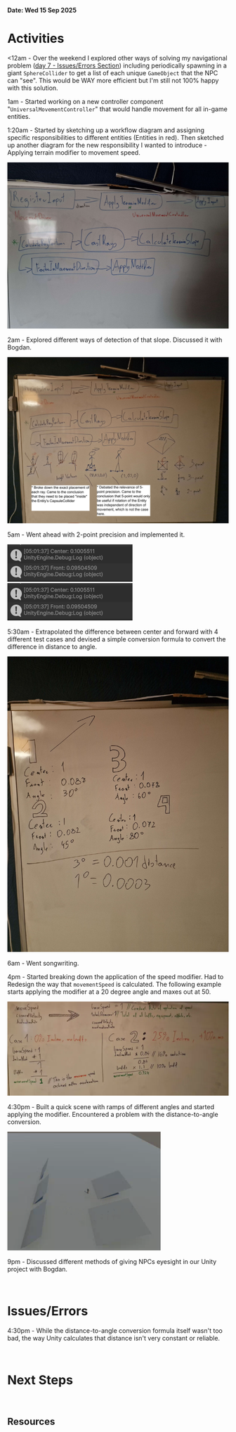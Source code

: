 **Date: Wed 15 Sep 2025**<br>

# Activities

<12am - Over the weekend I explored other ways of solving my navigational problem ([day 7 - Issues/Errors Section](day7_Fri12Sep2025.md)) including  periodically spawning in a giant `SphereCollider` to get a list of each unique `GameObject` that the NPC can "see". This would be WAY more efficient but I'm still not 100% happy with this solution.

1am - Started working on a new controller component "`UniversalMovementController`" that would handle movement for all in-game entities.

1:20am - Started by sketching up a workflow diagram and assigning specific responsibilities to different entities (Entities in red). Then sketched up another diagram for the new responsibility I wanted to introduce - Applying terrain modifier to movement speed. 

![newMovementControllerFlowChart1.jpg](../assets/newMovementControllerFlowChart1.jpg)

2am - Explored different ways of detection of that slope. Discussed it with Bogdan. 

![newMovementControllerFlowChart2.jpg](../assets/newMovementControllerFlowChart2.jpg)



5am - Went ahead with 2-point precision and implemented it.

![image.png](../assets/a3a9980d810f218041512e703bd5e8434d994fc4.png)<img title="" src="../assets/9e2fa03da3bd03cebaac78a67357dbecaaf092fa.png" alt="image1.png" data-align="left">

5:30am - Extrapolated the difference between center and forward with 4 different test cases and devised a simple conversion formula to convert the difference in distance to angle.

![20250915_051440.jpg](../assets/a14fffa51f4a4e6c38d51f1ad421fa77aa3ab255.jpg)

6am - Went songwriting.



4pm - Started breaking down the application of the speed modifier. Had to Redesign the way that `movementSpeed` is calculated. The following example starts applying the modifier at a 20 degree angle and maxes out at 50.

![Screenshot from 2025-09-17 22-25-51.png](../assets/c6895ba04cd6b8c8298e12845aa7c77e50cf06ef.png)

4:30pm - Built a quick scene with ramps of different angles and started applying the modifier. Encountered a problem with the distance-to-angle conversion.

![Screenshot from 2025-09-17 22-20-55.png](../assets/3e9f5f7286504371815466ed946b5eb1c7551b27.png)





9pm - Discussed different methods of giving NPCs eyesight in our Unity project with Bogdan.

<br>

# Issues/Errors

4:30pm - While the distance-to-angle conversion formula itself wasn't too bad, the way Unity calculates that distance isn't very constant or reliable. 

<br>

# Next Steps

<br>

## Resources
